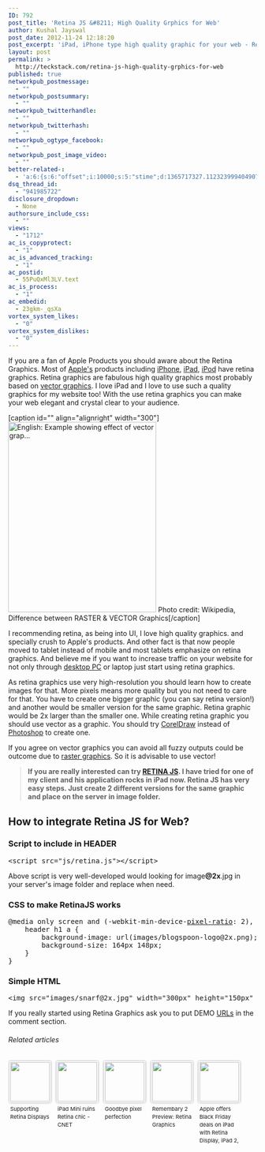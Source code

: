 ```yaml
---
ID: 792
post_title: 'Retina JS &#8211; High Quality Grphics for Web'
author: Kushal Jayswal
post_date: 2012-11-24 12:18:20
post_excerpt: 'iPad, iPhone type high quality graphic for your web - Retina JS.'
layout: post
permalink: >
  http://teckstack.com/retina-js-high-quality-grphics-for-web
published: true
networkpub_postmessage:
  - ""
networkpub_postsummary:
  - ""
networkpub_twitterhandle:
  - ""
networkpub_twitterhash:
  - ""
networkpub_ogtype_facebook:
  - ""
networkpub_post_image_video:
  - ""
better-related-:
  - 'a:6:{s:6:"offset";i:10000;s:5:"stime";d:1365717327.1123239994049072265625;s:7:"queries";i:12;i:792;a:42:{i:1590;d:262.810909695095460847369395196437835693359375;i:1559;d:23.1803951263427734375;i:1519;d:265.737194485134523347369395196437835693359375;i:1352;d:78.79862213134765625;i:1323;d:202.0374298095703125;i:206;d:242.4939117431640625;i:1197;d:254.7422332763671875;i:1104;d:66.62412261962890625;i:970;d:241.65130615234375;i:937;d:264.473236083984375;i:912;d:313.964813232421875;i:893;d:241.883636474609375;i:874;d:43.154945797390411144078825600445270538330078125;i:846;d:259.11849069412636481501976959407329559326171875;i:774;d:258.273712158203125;i:731;d:271.338988673184530853177420794963836669921875;i:638;d:250.9323272705078125;i:641;d:197.51158533790561477871960960328578948974609375;i:439;d:256.57299237598402896765037439763545989990234375;i:401;d:193.24066162109375;i:340;d:281.38830847027651316238916479051113128662109375;i:200;d:256.85501490333530227871960960328578948974609375;i:263;d:53.104583740234375;i:256;d:96.340069240993926769078825600445270538330078125;i:240;d:86.9803071003764074475839152000844478607177734375;i:220;d:88.0490479451029699475839152000844478607177734375;i:193;d:60.381450653076171875;i:181;d:58.6359405517578125;i:165;d:50.022240108913848644078825600445270538330078125;i:154;d:26.156299591064453125;i:146;d:83.989528758315742607010179199278354644775390625;i:141;d:40.393657684326171875;i:134;d:56.789287567138671875;i:126;d:46.490634918212890625;i:111;d:20.985494083828395872615146799944341182708740234375;i:99;d:21.619847721523708372615146799944341182708740234375;i:88;d:34.848766326904296875;i:82;d:46.730617523193359375;i:78;d:24.6299152374267578125;i:48;d:18.75650787353515625;i:42;d:0.664298534393310546875;i:24;d:110.593311733669708019078825600445270538330078125;}s:5:"etime";d:1365717327.1537849903106689453125;s:5:"ctime";i:1365717327;}'
dsq_thread_id:
  - "941985722"
disclosure_dropdown:
  - None
authorsure_include_css:
  - ""
views:
  - "1712"
ac_is_copyprotect:
  - "1"
ac_is_advanced_tracking:
  - "1"
ac_postid:
  - 55PuQxMl3LV.text
ac_is_process:
  - "1"
ac_embedid:
  - 23gkm-_qsXa
vortex_system_likes:
  - "0"
vortex_system_dislikes:
  - "0"
---
```

If you are a fan of Apple Products you should aware about the Retina Graphics. Most of <a class="zem_slink" title="Apple" href="http://www.apple.com" target="_blank" rel="homepage">Apple's</a> products including <a class="zem_slink" title="iPhone" href="http://www.apple.com/iphone" target="_blank" rel="homepage">iPhone</a>, <a class="zem_slink" title="iPad" href="http://www.apple.com/ipad/" target="_blank" rel="homepage">iPad</a>, <a class="zem_slink" title="IPod" href="http://en.wikipedia.org/wiki/IPod" target="_blank" rel="wikipedia">iPod</a> have retina graphics. Retina graphics are fabulous high quality graphics most probably based on <a class="zem_slink" title="Vector graphics" href="http://en.wikipedia.org/wiki/Vector_graphics" target="_blank" rel="wikipedia">vector graphics</a>. I love iPad and I love to use such a quality graphics for my website too! With the use retina graphics you can make your web elegant and crystal clear to your audience.

[caption id="" align="alignright" width="300"]<a href="http://commons.wikipedia.org/wiki/File:VectorBitmapExample.svg" target="_blank"><img class="zemanta-img-inserted zemanta-img-configured" title="English: Example showing effect of vector grap..." alt="English: Example showing effect of vector grap..." src="http://www.teckstack.com/wp-content/uploads/2013/03/300px-VectorBitmapExample.svg_.png" width="300" height="386" /></a> Photo credit: Wikipedia, Difference between RASTER &amp; VECTOR Graphics[/caption]

I recommending retina, as being into UI, I love high quality graphics. and specially crush to Apple's products. And other fact is that now people moved to tablet instead of mobile and most tablets emphasize on retina graphics. And believe me if you want to increase traffic on your website for not only through <a class="zem_slink" title="Desktop computer" href="http://en.wikipedia.org/wiki/Desktop_computer" target="_blank" rel="wikipedia">desktop PC</a> or laptop just start using retina graphics.

As retina graphics use very high-resolution you should learn how to create images for that. More pixels means more quality but you not need to care for that. You have to create one bigger graphic (you can say retina version!) and another would be smaller version for the same graphic. Retina graphic would be 2x larger than the smaller one. While creating retina graphic you should use vector as a graphic. You should try <a class="zem_slink" title="CorelDRAW" href="http://www.corel.com" target="_blank" rel="homepage">CorelDraw</a> instead of <a title="Adobe Photoshop" href="http://www.photoshop.com/" target="_blank">Photoshop</a> to create one.

If you agree on vector graphics you can avoid all fuzzy outputs could be outcome due to <a class="zem_slink" title="Raster graphics" href="http://en.wikipedia.org/wiki/Raster_graphics" target="_blank" rel="wikipedia">raster graphics</a>. So it is advisable to use vector!
<blockquote><strong>If you are really interested can try <a title="Retina JS" href="http://retinajs.com/" target="_blank">RETINA JS</a>. I have tried for one of my client and his application rocks in iPad now. Retina JS has very easy steps. Just create 2 different versions for the same graphic and place on the server in image folder.</strong></blockquote>
<h2>How to integrate Retina JS for Web?</h2>
<h3>Script to include in HEADER</h3>
<pre>&lt;script src="js/retina.js"&gt;&lt;/script&gt;</pre>
Above script is very well-developed would looking for image<strong>@2x</strong>.jpg in your server's image folder and replace when need.
<h3>CSS to make RetinaJS works</h3>
<pre>@media only screen and (-webkit-min-device-<a class="zem_slink" title="Pixel aspect ratio" href="http://en.wikipedia.org/wiki/Pixel_aspect_ratio" target="_blank" rel="wikipedia">pixel-ratio</a>: 2), only screen and (min-device-pixel-ratio: 2) {
	header h1 a {
		background-image: url(images/blogspoon-logo@2x.png);
		background-size: 164px 148px;
	}
}</pre>
<h3>Simple HTML</h3>
<pre>&lt;img src="images/snarf@2x.jpg" width="300px" height="150px" /&gt;</pre>
If you really started using Retina Graphics ask you to put DEMO <a class="zem_slink" title="Uniform Resource Locator" href="http://en.wikipedia.org/wiki/Uniform_Resource_Locator" target="_blank" rel="wikipedia">URLs</a> in the comment section.
<h6 class="zemanta-related-title" style="font-size: 1em;">Related articles</h6>
<ul class="zemanta-article-ul zemanta-article-ul-image" style="margin: 0; padding: 0; overflow: hidden;">
	<li class="zemanta-article-ul-li-image zemanta-article-ul-li" style="padding: 0; background: none; list-style: none; display: block; float: left; vertical-align: top; text-align: left; width: 84px; font-size: 11px; margin: 2px 10px 10px 2px;"><a style="box-shadow: 0px 0px 4px #999; padding: 2px; display: block; border-radius: 2px; text-decoration: none;" href="http://www.realsoftwareblog.com/2012/10/supporting-retina-displays.html" target="_blank"><img style="padding: 0; margin: 0; border: 0; display: block; width: 80px; max-width: 100%;" alt="" src="http://www.teckstack.com/wp-content/uploads/2013/03/118349586_80_80.jpg" /></a><a style="display: block; overflow: hidden; text-decoration: none; line-height: 12pt; height: 80px; padding: 5px 2px 0 2px;" href="http://www.realsoftwareblog.com/2012/10/supporting-retina-displays.html" target="_blank">Supporting Retina Displays</a></li>
	<li class="zemanta-article-ul-li-image zemanta-article-ul-li" style="padding: 0; background: none; list-style: none; display: block; float: left; vertical-align: top; text-align: left; width: 84px; font-size: 11px; margin: 2px 10px 10px 2px;"><a style="box-shadow: 0px 0px 4px #999; padding: 2px; display: block; border-radius: 2px; text-decoration: none;" href="http://news.cnet.com/8301-13579_3-57553267-37/ipad-mini-ruins-retina-chic/" target="_blank"><img style="padding: 0; margin: 0; border: 0; display: block; width: 80px; max-width: 100%;" alt="" src="http://www.teckstack.com/wp-content/uploads/2013/03/127694670_80_80.jpg" /></a><a style="display: block; overflow: hidden; text-decoration: none; line-height: 12pt; height: 80px; padding: 5px 2px 0 2px;" href="http://news.cnet.com/8301-13579_3-57553267-37/ipad-mini-ruins-retina-chic/" target="_blank">iPad Mini ruins Retina chic - CNET</a></li>
	<li class="zemanta-article-ul-li-image zemanta-article-ul-li" style="padding: 0; background: none; list-style: none; display: block; float: left; vertical-align: top; text-align: left; width: 84px; font-size: 11px; margin: 2px 10px 10px 2px;"><a style="box-shadow: 0px 0px 4px #999; padding: 2px; display: block; border-radius: 2px; text-decoration: none;" href="http://8gramgorilla.com/goodbye-pixel-perfection/" target="_blank"><img style="padding: 0; margin: 0; border: 0; display: block; width: 80px; max-width: 100%;" alt="" src="http://www.teckstack.com/wp-content/uploads/2013/03/127670923_80_80.jpg" /></a><a style="display: block; overflow: hidden; text-decoration: none; line-height: 12pt; height: 80px; padding: 5px 2px 0 2px;" href="http://8gramgorilla.com/goodbye-pixel-perfection/" target="_blank">Goodbye pixel perfection</a></li>
	<li class="zemanta-article-ul-li-image zemanta-article-ul-li" style="padding: 0; background: none; list-style: none; display: block; float: left; vertical-align: top; text-align: left; width: 84px; font-size: 11px; margin: 2px 10px 10px 2px;"><a style="box-shadow: 0px 0px 4px #999; padding: 2px; display: block; border-radius: 2px; text-decoration: none;" href="http://remembary.com/blog/remembary-2-preview-retina-graphics.html" target="_blank"><img style="padding: 0; margin: 0; border: 0; display: block; width: 80px; max-width: 100%;" alt="" src="http://www.teckstack.com/wp-content/uploads/2013/03/116472769_80_80.jpg" /></a><a style="display: block; overflow: hidden; text-decoration: none; line-height: 12pt; height: 80px; padding: 5px 2px 0 2px;" href="http://remembary.com/blog/remembary-2-preview-retina-graphics.html" target="_blank">Remembary 2 Preview: Retina Graphics</a></li>
	<li class="zemanta-article-ul-li-image zemanta-article-ul-li" style="padding: 0; background: none; list-style: none; display: block; float: left; vertical-align: top; text-align: left; width: 84px; font-size: 11px; margin: 2px 10px 10px 2px;"><a style="box-shadow: 0px 0px 4px #999; padding: 2px; display: block; border-radius: 2px; text-decoration: none;" href="http://www.zdnet.com/apple-offers-black-friday-deals-on-ipad-with-retina-display-ipad-2-macbook-laptops-7000007828/" target="_blank"><img style="padding: 0; margin: 0; border: 0; display: block; width: 80px; max-width: 100%;" alt="" src="http://www.teckstack.com/wp-content/uploads/2013/03/127643638_80_80.jpg" /></a><a style="display: block; overflow: hidden; text-decoration: none; line-height: 12pt; height: 80px; padding: 5px 2px 0 2px;" href="http://www.zdnet.com/apple-offers-black-friday-deals-on-ipad-with-retina-display-ipad-2-macbook-laptops-7000007828/" target="_blank">Apple offers Black Friday deals on iPad with Retina Display, iPad 2, MacBook laptops</a></li>
</ul>
<div class="zemanta-pixie" style="margin-top: 10px; height: 15px;"><img class="zemanta-pixie-img" style="border: none; float: right;" alt="" src="http://img.zemanta.com/pixy.gif?x-id=cb2889d7-62a8-46c7-b3b3-cdec381f7f1e" /></div>